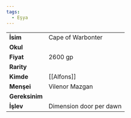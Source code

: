 ```yaml
---
tags:
  - Eşya
---  
```

  
  
  
|  |  |  
|---|---|  
| **İsim** | Cape of Warbonter|  
| **Okul** | |  
| **Fiyat** | 2600 gp|  
| **Rarity** | |  
| **Kimde** | [[Alfons]]|  
| **Menşei** | Vilenor Mazgan|  
| **Gereksinim** | |  
| **İşlev** | Dimension door per dawn|  
  
  
